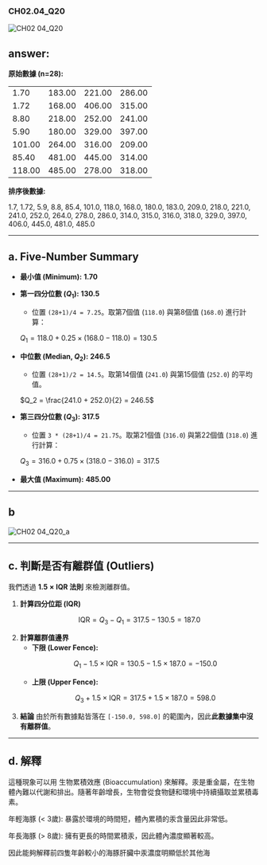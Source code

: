 ### CH02.04_Q20
![CH02 04_Q20](https://github.com/user-attachments/assets/4e988164-5521-4c16-89ac-3f73be0cc7f4)

## answer:

**原始數據 (n=28):**

|         |         |         |         |
|:--------|:--------|:--------|:--------|
| 1.70    | 183.00  | 221.00  | 286.00  |
| 1.72    | 168.00  | 406.00  | 315.00  |
| 8.80    | 218.00  | 252.00  | 241.00  |
| 5.90    | 180.00  | 329.00  | 397.00  |
| 101.00  | 264.00  | 316.00  | 209.00  |
| 85.40   | 481.00  | 445.00  | 314.00  |
| 118.00  | 485.00  | 278.00  | 318.00  |

**排序後數據:**

1.7, 1.72, 5.9, 8.8, 85.4, 101.0, 118.0, 168.0, 180.0, 183.0, 209.0, 218.0, 221.0, 241.0, 252.0, 264.0, 278.0, 286.0, 314.0, 315.0, 316.0, 318.0, 329.0, 397.0, 406.0, 445.0, 481.0, 485.0

---

## a. Five-Number Summary

* **最小值 (Minimum):** **1.70**

* **第一四分位數 ($Q_1$):** **130.5**
    * 位置 `(28+1)/4 = 7.25`。取第7個值 (`118.0`) 與第8個值 (`168.0`) 進行計算：
   
    $Q_1 = 118.0 + 0.25 \times (168.0 - 118.0) = 130.5$
   
* **中位數 (Median, $Q_2$):** **246.5**
    * 位置 `(28+1)/2 = 14.5`。取第14個值 (`241.0`) 與第15個值 (`252.0`) 的平均值。
   
    $Q_2 = \frac{241.0 + 252.0}{2} = 246.5$
   
* **第三四分位數 ($Q_3$):** **317.5**
    * 位置 `3 * (28+1)/4 = 21.75`。取第21個值 (`316.0`) 與第22個值 (`318.0`) 進行計算：
    
    $Q_3 = 316.0 + 0.75 \times (318.0 - 316.0) = 317.5$
   
* **最大值 (Maximum):** **485.00**

---

## b
![CH02 04_Q20_a](https://github.com/user-attachments/assets/50ce3f02-9ee7-4192-9f29-c2b23b594c0c)

---

## c. 判斷是否有離群值 (Outliers)

我們透過 **$1.5 \times \text{IQR}$ 法則** 來檢測離群值。

1.  **計算四分位距 (IQR)**
    ```math
    \text{IQR} = Q_3 - Q_1 = 317.5 - 130.5 = 187.0
    ```
2.  **計算離群值邊界**
    * **下限 (Lower Fence):**
        ```math
        Q_1 - 1.5 \times \text{IQR} = 130.5 - 1.5 \times 187.0 = -150.0
        ```
    * **上限 (Upper Fence):**
        ```math
        Q_3 + 1.5 \times \text{IQR} = 317.5 + 1.5 \times 187.0 = 598.0
        ```
3.  **結論**
    由於所有數據點皆落在 `[-150.0, 598.0]` 的範圍內，因此**此數據集中沒有離群值**。

---

## d. 解釋

這種現象可以用 生物累積效應 (Bioaccumulation) 來解釋。汞是重金屬，在生物體內難以代謝和排出。隨著年齡增長，生物會從食物鏈和環境中持續攝取並累積毒素。

年輕海豚 (< 3歲): 暴露於環境的時間短，體內累積的汞含量因此非常低。

年長海豚 (> 8歲): 擁有更長的時間累積汞，因此體內濃度顯著較高。

因此能夠解釋前四隻年齡較小的海豚肝臟中汞濃度明顯低於其他海
